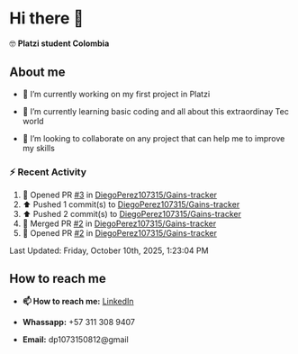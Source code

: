 
# Hi there 👋

🤓   **Platzi student Colombia**

## About me

- 🔭 I’m currently working on my first project in Platzi

- 🌱 I’m currently learning basic coding and all  about this extraordinay Tec world

- 👯 I’m looking to collaborate on any project that can help me to improve my skills

### :zap: Recent Activity
<!--RECENT_ACTIVITY:start-->
1. 💪 Opened PR [#3](https://github.com/DiegoPerez107315/Gains-tracker/pull/3) in [DiegoPerez107315/Gains-tracker](https://github.com/DiegoPerez107315/Gains-tracker)<br>
2. ⬆️ Pushed 1 commit(s) to [DiegoPerez107315/Gains-tracker](https://github.com/DiegoPerez107315/Gains-tracker)<br>
3. ⬆️ Pushed 2 commit(s) to [DiegoPerez107315/Gains-tracker](https://github.com/DiegoPerez107315/Gains-tracker)<br>
4. 🎉 Merged PR [#2](https://github.com/DiegoPerez107315/Gains-tracker/pull/2) in [DiegoPerez107315/Gains-tracker](https://github.com/DiegoPerez107315/Gains-tracker)<br>
5. 💪 Opened PR [#2](https://github.com/DiegoPerez107315/Gains-tracker/pull/2) in [DiegoPerez107315/Gains-tracker](https://github.com/DiegoPerez107315/Gains-tracker)<br>
<!--RECENT_ACTIVITY:end-->
<!--RECENT_ACTIVITY:last_update-->
Last Updated: Friday, October 10th, 2025, 1:23:04 PM
<!--RECENT_ACTIVITY:last_update_end-->

## How to reach me

- **📫 How to reach me:** [LinkedIn](https://www.linkedin.com/in/diego-zambrano-perez/)

- **Whassapp:** +57 311 308 9407

- **Email:**   dp1073150812@gmail

